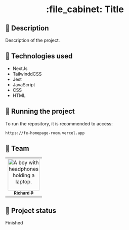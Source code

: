 <h1 align="center">:file_cabinet: Title</h1>

## :memo: Description
Description of the project.

## :wrench: Technologies used
* NextJs
* TailwinddCSS
* Jest
* JavaScript
* CSS
* HTML

## :rocket: Running the project
To run the repository, it is recommended to access:
```
https://fe-homepage-room.vercel.app
```

## :handshake: Team
<table>
  <tr>
    <td align="center">
      <a href="https://github.com/Richard-Passos">
        <img src="https://img.freepik.com/vetores-premium/desenho-de-desenho-animado-de-um-programador_29937-8176.jpg" width="100px;" alt="A boy with headphones holding a laptop."/><br>
        <sub>
          <b>Richard P</b>
        </sub>
      </a>
    </td>
  </tr>
</table>

## :dart: Project status
Finished
